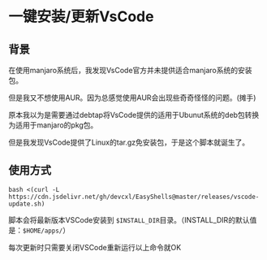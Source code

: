 # 一键安装/更新VsCode

## 背景

在使用manjaro系统后，我发现VsCode官方并未提供适合manjaro系统的安装包。

但是我又不想使用AUR。因为总感觉使用AUR会出现些奇奇怪怪的问题。(摊手)

原本我以为是需要通过debtap将VsCode提供的适用于Ubunut系统的deb包转换为适用于manjaro的pkg包。

但是我发现VsCode提供了Linux的tar.gz免安装包，于是这个脚本就诞生了。

## 使用方式

`bash <(curl -L https://cdn.jsdelivr.net/gh/devcxl/EasyShells@master/releases/vscode-update.sh)`


脚本会将最新版本VSCode安装到 `$INSTALL_DIR`目录。（INSTALL_DIR的默认值是：`$HOME/apps/`）

每次更新时只需要关闭VSCode重新运行以上命令就OK